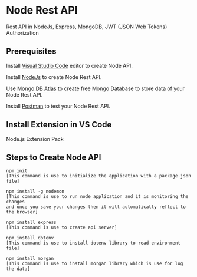 # Node Rest API

Rest API in NodeJs, Express, MongoDB, JWT (JSON Web Tokens) Authorization

## Prerequisites

Install [Visual Studio Code](https://code.visualstudio.com/download) editor  to create Node API.

Install [NodeJs](https://nodejs.org/en/download/) to create Node Rest API.

Use [Mongo DB Atlas](https://www.mongodb.com/cloud/atlas) to create free Mongo Database to store data of your Node Rest API.

Install [Postman](https://www.postman.com/downloads/) to test your Node Rest API.

## Install Extension in VS Code

Node.js Extension Pack


## Steps to Create Node API

```node
npm init 
[This command is use to initialize the application with a package.json file]

npm install -g nodemon 
[This command is use to run node application and it is monitoring the changes 
and once you save your changes then it will automatically reflect to the browser]

npm install express
[This command is use to create api server]

npm install dotenv
[This command is use to install dotenv library to read environment file]

npm install morgan
[This command is use to install morgan library which is use for log the data]
```
